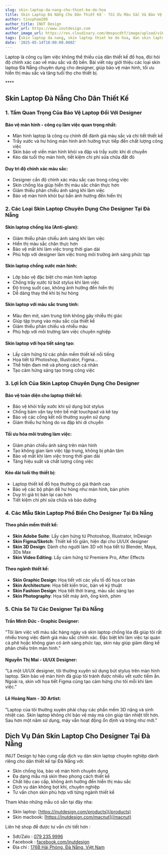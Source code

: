 ```yaml
---
slug: skin-laptop-da-nang-cho-thiet-ke-do-hoa
title: Skin Laptop Đà Nẵng Cho Dân Thiết Kế - Tối Ưu Màu Sắc Và Bảo Vệ Màn Hình Chuyên Nghiệp
author: tinspham209
author_title: INUT Design
author_url: https://www.inutdesign.com
author_image_url: https://res.cloudinary.com/dmspucdtf/image/upload/v1663647671/inut/292635797_197003529328579_4330060878795101093_n_bjzhby.jpg
tags: [skin laptop da nang, skin laptop thiet ke do hoa, dan skin laptop cho designer, skin laptop chong loa mau]
date: '2025-05-14T10:00:00.000Z'
---
```


Laptop là công cụ làm việc không thể thiếu của dân thiết kế đồ họa, đòi hỏi độ chính xác cao về màu sắc và độ bền. Bài viết này giới thiệu các loại skin laptop Đà Nẵng chuyên dụng cho designer, giúp bảo vệ màn hình, tối ưu hiển thị màu sắc và tăng tuổi thọ cho thiết bị.

<!-- truncate-->****

<!-- ## Table of contents -->

## Skin Laptop Đà Nẵng Cho Dân Thiết Kế

### 1. Tầm Quan Trọng Của Bảo Vệ Laptop Đối Với Designer

#### Bảo vệ màn hình - công cụ làm việc quan trọng nhất:
- Màn hình laptop là công cụ chính để đánh giá màu sắc và chi tiết thiết kế
- Trầy xước và hư hỏng màn hình ảnh hưởng trực tiếp đến chất lượng công việc
- Skin bảo vệ viền màn hình khỏi va đập và trầy xước khi di chuyển
- Kéo dài tuổi thọ màn hình, tiết kiệm chi phí sửa chữa đắt đỏ

#### Duy trì độ chính xác màu sắc:
- Designer cần độ chính xác màu sắc cao trong công việc
- Skin chống lóa giúp hiển thị màu sắc chân thực hơn
- Giảm thiểu phản chiếu ánh sáng khi làm việc
- Bảo vệ màn hình khỏi bụi bẩn ảnh hưởng đến hiển thị

### 2. Các Loại Skin Laptop Chuyên Dụng Cho Designer Tại Đà Nẵng

#### Skin laptop chống lóa (Anti-glare):
- Giảm thiểu phản chiếu ánh sáng khi làm việc
- Hiển thị màu sắc chân thực hơn
- Bảo vệ mắt khi làm việc trong thời gian dài
- Phù hợp với designer làm việc trong môi trường ánh sáng phức tạp

#### Skin laptop chống xước màn hình:
- Lớp bảo vệ đặc biệt cho màn hình laptop
- Chống trầy xước từ bút stylus khi làm việc
- Độ trong suốt cao, không ảnh hưởng đến hiển thị
- Dễ dàng thay thế khi bị hư hỏng

#### Skin laptop với màu sắc trung tính:
- Màu đen mờ, xám trung tính không gây nhiễu thị giác
- Giúp tập trung vào màu sắc của thiết kế
- Giảm thiểu phản chiếu và nhiễu màu
- Phù hợp với môi trường làm việc chuyên nghiệp

#### Skin laptop với họa tiết sáng tạo:
- Lấy cảm hứng từ các phần mềm thiết kế nổi tiếng
- Họa tiết từ Photoshop, Illustrator, Figma...
- Thể hiện đam mê và phong cách cá nhân
- Tạo cảm hứng sáng tạo trong công việc

### 3. Lợi Ích Của Skin Laptop Chuyên Dụng Cho Designer

#### Bảo vệ toàn diện cho laptop thiết kế:
- Bảo vệ khỏi trầy xước khi sử dụng bút stylus
- Chống bám vân tay trên bề mặt touchpad và kê tay
- Bảo vệ các cổng kết nối thường xuyên sử dụng
- Giảm thiểu hư hỏng do va đập khi di chuyển

#### Tối ưu hóa môi trường làm việc:
- Giảm phản chiếu ánh sáng trên màn hình
- Tạo không gian làm việc tập trung, không bị phân tâm
- Bảo vệ mắt khi làm việc trong thời gian dài
- Tăng hiệu suất và chất lượng công việc

#### Kéo dài tuổi thọ thiết bị:
- Laptop thiết kế đồ họa thường có giá thành cao
- Bảo vệ các bộ phận dễ hư hỏng như màn hình, bàn phím
- Duy trì giá trị bán lại cao hơn
- Tiết kiệm chi phí sửa chữa và bảo dưỡng

### 4. Các Mẫu Skin Laptop Phổ Biến Cho Designer Tại Đà Nẵng

#### Theo phần mềm thiết kế:
- **Skin Adobe Suite**: Lấy cảm hứng từ Photoshop, Illustrator, InDesign
- **Skin Figma/Sketch**: Thiết kế tối giản, hiện đại cho UI/UX designer
- **Skin 3D Design**: Dành cho người làm 3D với họa tiết từ Blender, Maya, 3Ds Max
- **Skin Video Editing**: Lấy cảm hứng từ Premiere Pro, After Effects

#### Theo ngành thiết kế:
- **Skin Graphic Design**: Họa tiết với các yếu tố đồ họa cơ bản
- **Skin Architecture**: Họa tiết kiến trúc, bản vẽ kỹ thuật
- **Skin Fashion Design**: Họa tiết thời trang, màu sắc sáng tạo
- **Skin Photography**: Họa tiết máy ảnh, ống kính, phim

### 5. Chia Sẻ Từ Các Designer Tại Đà Nẵng

#### Trần Minh Đức - Graphic Designer:
"Tôi làm việc với màu sắc hàng ngày và skin laptop chống lóa đã giúp tôi rất nhiều trong việc đánh giá màu sắc chính xác. Đặc biệt khi làm việc tại quán cà phê hoặc không gian có ánh sáng phức tạp, skin này giúp giảm đáng kể phản chiếu trên màn hình."

#### Nguyễn Thị Mai - UI/UX Designer:
"Là một UI/UX designer, tôi thường xuyên sử dụng bút stylus trên màn hình laptop. Skin bảo vệ màn hình đã giúp tôi tránh được nhiều vết xước tiềm ẩn. Ngoài ra, skin với họa tiết Figma cũng tạo cảm hứng cho tôi mỗi khi làm việc."

#### Lê Hoàng Nam - 3D Artist:
"Laptop của tôi thường xuyên phải chạy các phần mềm 3D nặng và sinh nhiệt cao. Skin laptop không chỉ bảo vệ máy mà còn giúp tản nhiệt tốt hơn. Sau hơn một năm sử dụng, máy vẫn hoạt động ổn định và trông như mới."

## Dịch Vụ Dán Skin Laptop Cho Designer Tại Đà Nẵng

INUT Design tự hào cung cấp dịch vụ dán skin laptop chuyên nghiệp dành riêng cho dân thiết kế tại Đà Nẵng với:
- Skin chống lóa, bảo vệ màn hình chuyên dụng
- Đa dạng mẫu mã skin theo phong cách thiết kế
- Chất liệu cao cấp, không ảnh hưởng đến hiển thị màu sắc
- Dịch vụ dán không bọt khí, chuyên nghiệp
- Tư vấn chọn skin phù hợp với từng ngành thiết kế

Tham khảo những mẫu có sẵn tại đây nha:
- Skin laptop: [https://inutdesign.com/products](/products)
- Skin macbook: [https://inutdesign.com/macnut](/macnut)

Liên hệ shop để được tư vấn chi tiết hơn :
- Sdt/Zalo : [079 235 9996](tel:0792359996)
- Facebook : [facebook.com/inutdesign](https://www.facebook.com/inutdesign)
- Địa chỉ : [176B Hải Phòng, Đà Nẵng, Việt Nam](https://maps.app.goo.gl/SRm8YB4fy8VfWmb39)